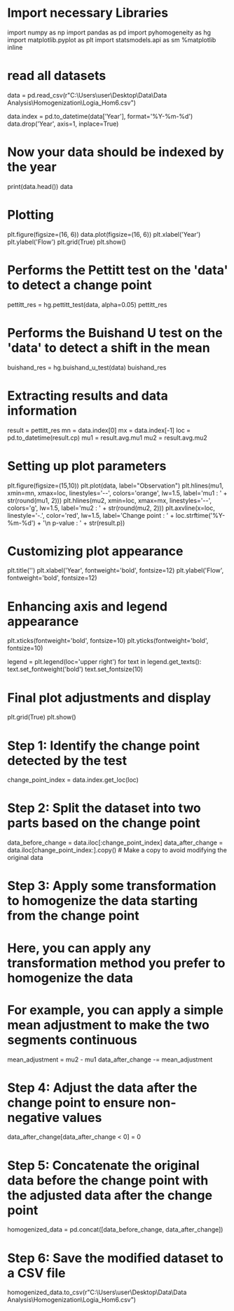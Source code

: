 # Import necessary Libraries
import numpy as np
import pandas as pd
import pyhomogeneity as hg
import matplotlib.pyplot as plt
import statsmodels.api as sm
%matplotlib inline

# read all datasets
data = pd.read_csv(r"C:\Users\user\Desktop\Data\Data Analysis\Homogenization\Logia_Hom6.csv")

data.index = pd.to_datetime(data['Year'], format='%Y-%m-%d')
data.drop('Year', axis=1, inplace=True)

# Now your data should be indexed by the year
print(data.head())
data

# Plotting
plt.figure(figsize=(16, 6))
data.plot(figsize=(16, 6))
plt.xlabel('Year')
plt.ylabel('Flow')
plt.grid(True)
plt.show()

# Performs the Pettitt test on the 'data' to detect a change point
pettitt_res = hg.pettitt_test(data, alpha=0.05)
pettitt_res
# Performs the Buishand U test on the 'data' to detect a shift in the mean
buishand_res = hg.buishand_u_test(data)
buishand_res

# Extracting results and data information
result = pettitt_res
mn = data.index[0]
mx = data.index[-1]
loc = pd.to_datetime(result.cp)
mu1 = result.avg.mu1
mu2 = result.avg.mu2

# Setting up plot parameters
plt.figure(figsize=(15,10))
plt.plot(data, label="Observation")
plt.hlines(mu1, xmin=mn, xmax=loc, linestyles='--', colors='orange', lw=1.5, label='mu1 : ' + str(round(mu1, 2)))
plt.hlines(mu2, xmin=loc, xmax=mx, linestyles='--', colors='g', lw=1.5, label='mu2 : ' + str(round(mu2, 2)))
plt.axvline(x=loc, linestyle='-.', color='red', lw=1.5, label='Change point : ' + loc.strftime('%Y-%m-%d') + '\n p-value : ' + str(result.p))

# Customizing plot appearance
plt.title('')
plt.xlabel('Year', fontweight='bold', fontsize=12)
plt.ylabel('Flow', fontweight='bold', fontsize=12)

# Enhancing axis and legend appearance
plt.xticks(fontweight='bold', fontsize=10)
plt.yticks(fontweight='bold', fontsize=10)

legend = plt.legend(loc='upper right')
for text in legend.get_texts():
    text.set_fontweight('bold')
    text.set_fontsize(10)

# Final plot adjustments and display
plt.grid(True)
plt.show()

# Step 1: Identify the change point detected by the test
change_point_index = data.index.get_loc(loc)

# Step 2: Split the dataset into two parts based on the change point
data_before_change = data.iloc[:change_point_index]
data_after_change = data.iloc[change_point_index:].copy()  # Make a copy to avoid modifying the original data

# Step 3: Apply some transformation to homogenize the data starting from the change point
# Here, you can apply any transformation method you prefer to homogenize the data
# For example, you can apply a simple mean adjustment to make the two segments continuous
mean_adjustment = mu2 - mu1
data_after_change -= mean_adjustment

# Step 4: Adjust the data after the change point to ensure non-negative values
data_after_change[data_after_change < 0] = 0

# Step 5: Concatenate the original data before the change point with the adjusted data after the change point
homogenized_data = pd.concat([data_before_change, data_after_change])

# Step 6: Save the modified dataset to a CSV file
homogenized_data.to_csv(r"C:\Users\user\Desktop\Data\Data Analysis\Homogenization\Logia_Hom6.csv")

